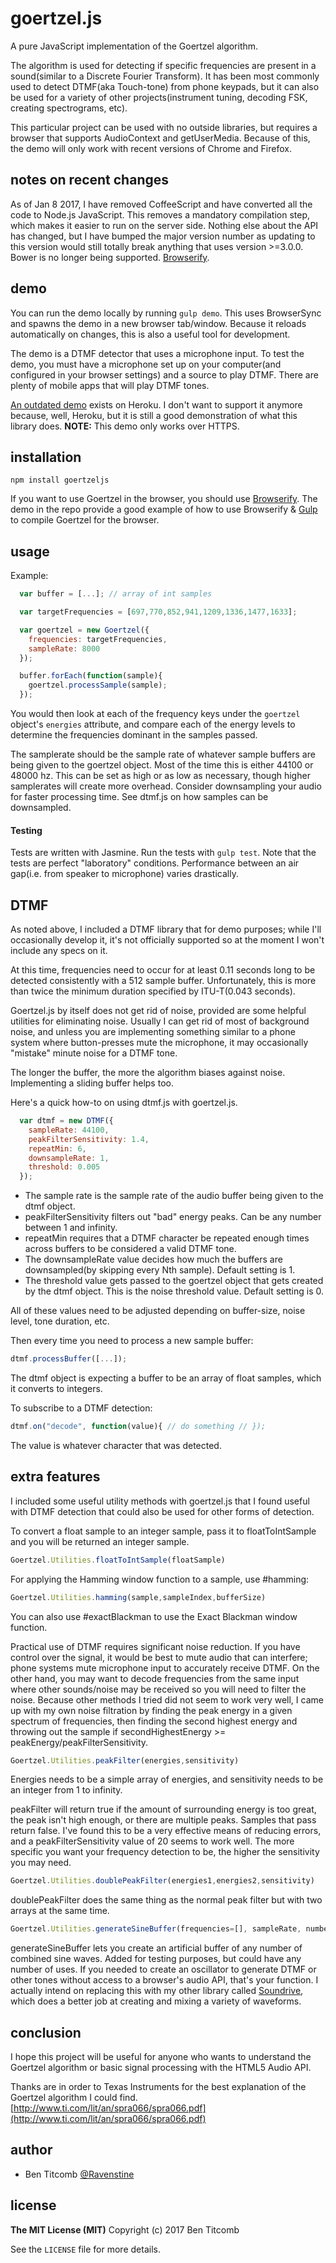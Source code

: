 # goertzel.js
A pure JavaScript implementation of the Goertzel algorithm.

The algorithm is used for detecting if specific frequencies are present in a sound(similar to a Discrete Fourier Transform).  It has been most commonly used to detect DTMF(aka Touch-tone) from phone keypads, but it can also be used for a variety of other projects(instrument tuning, decoding FSK, creating spectrograms, etc).

This particular project can be used with no outside libraries, but requires a browser that supports AudioContext and getUserMedia.  Because of this, the demo will only work with recent versions of Chrome and Firefox.


## notes on recent changes
As of Jan 8 2017, I have removed CoffeeScript and have converted all the code to Node.js JavaScript.  This removes a mandatory compilation step, which makes it easier to run on the server side.  Nothing else about the API has changed, but I have bumped the major version number as updating to this version would still totally break anything that uses version >=3.0.0.  Bower is no longer being supported.  [Browserify](https://github.com/substack/node-browserify).


## demo
You can run the demo locally by running `gulp demo`.  This uses BrowserSync and spawns the demo in a new browser tab/window.  Because it reloads automatically on changes, this is also a useful tool for development.

The demo is a DTMF detector that uses a microphone input.  To test the demo, you must have a microphone set up on your computer(and configured in your browser settings) and a source to play DTMF.  There are plenty of mobile apps that will play DTMF tones.

[An outdated demo](https://goertzel.herokuapp.com/) exists on Heroku.  I don't want to support it anymore because, well, Heroku, but it is still a good demonstration of what this library does.  **NOTE:** This demo only works over HTTPS.


## installation

`npm install goertzeljs`

If you want to use Goertzel in the browser, you should use [Browserify](https://github.com/substack/node-browserify).  The demo in the repo provide a good example of how to use Browserify & [Gulp](https://github.com/gulpjs/gulp) to compile Goertzel for the browser.


## usage
Example:
```javascript
  var buffer = [...]; // array of int samples

  var targetFrequencies = [697,770,852,941,1209,1336,1477,1633];

  var goertzel = new Goertzel({
    frequencies: targetFrequencies,
    sampleRate: 8000
  });

  buffer.forEach(function(sample){
    goertzel.processSample(sample);
  });
```

You would then look at each of the frequency keys under the `goertzel` object's `energies` attribute, and compare each of the energy levels to determine the frequencies dominant in the samples passed.

The samplerate should be the sample rate of whatever sample buffers are being given to the goertzel object.  Most of the time this is either 44100 or 48000 hz.  This can be set as high or as low as necessary, though higher samplerates will create more overhead.  Consider downsampling your audio for faster processing time.  See dtmf.js on how samples can be downsampled.


#### Testing
Tests are written with Jasmine.  Run the tests with ```gulp test```.  Note that the tests are perfect "laboratory" conditions.  Performance between an air gap(i.e. from speaker to microphone) varies drastically.


## DTMF
As noted above, I included a DTMF library that for demo purposes; while I'll occasionally develop it, it's not officially supported so at the moment I won't include any specs on it.

At this time, frequencies need to occur for at least 0.11 seconds long to be detected consistently with a 512 sample buffer.  Unfortunately, this is more than twice the minimum duration specified by ITU-T(0.043 seconds).

Goertzel.js by itself does not get rid of noise, provided are some helpful utilities for eliminating noise.  Usually I can get rid of most of background noise, and unless you are implementing something similar to a phone system where button-presses mute the microphone, it may occasionally "mistake" minute noise for a DTMF tone.

The longer the buffer, the more the algorithm biases against noise.  Implementing a sliding buffer helps too.

Here's a quick how-to on using dtmf.js with goertzel.js.

```javascript
  var dtmf = new DTMF({
    sampleRate: 44100,
    peakFilterSensitivity: 1.4,
    repeatMin: 6,
    downsampleRate: 1,
    threshold: 0.005
  });
```

* The sample rate is the sample rate of the audio buffer being given to the dtmf object.
* peakFilterSensitivity filters out "bad" energy peaks.  Can be any number between 1 and infinity.
* repeatMin requires that a DTMF character be repeated enough times across buffers to be considered a valid DTMF tone.
* The downsampleRate value decides how much the buffers are downsampled(by skipping every Nth sample).  Default setting is 1.
* The threshold value gets passed to the goertzel object that gets created by the dtmf object.  This is the noise threshold value.  Default setting is 0.

All of these values need to be adjusted depending on buffer-size, noise level, tone duration, etc.

Then every time you need to process a new sample buffer:
```javascript
dtmf.processBuffer([...]);
```

The dtmf object is expecting a buffer to be an array of float samples, which it converts to integers.

To subscribe to a DTMF detection:
```javascript
dtmf.on("decode", function(value){ // do something // });
```

The value is whatever character that was detected.

## extra features
I included some useful utility methods with goertzel.js that I found useful with DTMF detection that could also be used for other forms of detection.


To convert a float sample to an integer sample, pass it to floatToIntSample and you will be returned an integer sample.
```javascript
Goertzel.Utilities.floatToIntSample(floatSample)
```

For applying the Hamming window function to a sample, use #hamming:
```javascript
Goertzel.Utilities.hamming(sample,sampleIndex,bufferSize)
```

You can also use #exactBlackman to use the Exact Blackman window function.

Practical use of DTMF requires significant noise reduction.  If you have control over the signal, it would be best to mute audio that can interfere; phone systems mute microphone input to accurately receive DTMF.  On the other hand, you may want to decode frequencies from the same input where other sounds/noise may be received so you will need to filter the noise.  Because other methods I tried did not seem to work very well, I came up with my own noise filtration by finding the peak energy in a given spectrum of frequencies, then finding the second highest energy and throwing out the sample if secondHighestEnergy >= peakEnergy/peakFilterSensitivity.  

```javascript
Goertzel.Utilities.peakFilter(energies,sensitivity)
```

Energies needs to be a simple array of energies, and sensitivity needs to be an integer from 1 to infinity.

peakFilter will return true if the amount of surrounding energy is too great, the peak isn't high enough, or there are multiple peaks.  Samples that pass return false.  I've found this to be a very effective means of reducing errors, and a peakFilterSensitivity value of 20 seems to work well.  The more specific you want your frequency detection to be, the higher the sensitivity you may need.

```javascript
Goertzel.Utilities.doublePeakFilter(energies1,energies2,sensitivity)
```

doublePeakFilter does the same thing as the normal peak filter but with two arrays at the same time.  

```javascript
Goertzel.Utilities.generateSineBuffer(frequencies=[], sampleRate, numberOfSamples)
```
generateSineBuffer lets you create an artificial buffer of any number of combined sine waves.  Added for testing purposes, but could have any number of uses.  If you needed to create an oscillator to generate DTMF or other tones without access to a browser's audio API, that's your function.  I actually intend on replacing this with my other library called [Soundrive](https://github.com/Ravenstine/soundrive), which does a better job at creating and mixing a variety of waveforms.


## conclusion
I hope this project will be useful for anyone who wants to understand the Goertzel algorithm or basic signal processing with the HTML5 Audio API.

Thanks are in order to Texas Instruments for the best explanation of the Goertzel algorithm I could find.
[http://www.ti.com/lit/an/spra066/spra066.pdf](http://www.ti.com/lit/an/spra066/spra066.pdf)


## author
* Ben Titcomb [@Ravenstine](https://github.com/Ravenstine)

## license
**The MIT License (MIT)**
Copyright (c) 2017 Ben Titcomb

See the `LICENSE` file for more details.
